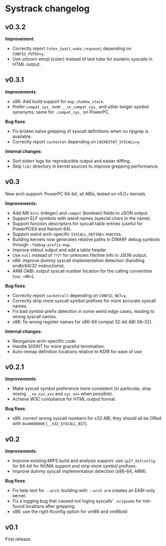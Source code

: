 Systrack changelog
==================

v0.3.2
------

**Improvement**:

- Correctly report `futex_{wait,wake,requeue}` depending on `CONFIG_FUTEX=y`.
- Use unicorn emoji (cuter) instead of test tube for esoteric syscalls in HTML
  output.

v0.3.1
------

**Improvements**:

- x86: Add build support for `map_shadow_stack`.
- Prefer `compat_sys_` over `__se_compat_sys_` and other longer symbol synonyms;
  same for `.compat_sys_` on PowerPC.

**Bug fixes**:

- Fix broken naive grepping of syscall definitions when no ripgrep is available.
- Correctly report `cachestat` depending on `CACHESTAT_SYSCALL=y`.

**Internal changes**:

- Sort stderr logs for reproducible output and easier diffing.
- Skip `lib/` directory in kernel sources to improve grepping performance.

v0.3
----

New arch support: PowerPC 64-bit, all ABIs, tested on v5.0+ kernels.

**Improvements:**

- Add ABI `bits` (integer) and `compat` (boolean) fields to JSON output.
- Support ELF symbols with weird names (special chars in the name).
- Support function descriptors for syscall table entries (useful for PowerPC64
  and Itanium 64).
- Support weird arch-specific `SYSCALL_DEFINEn` macros.
- Building kernels now generates relative paths in DWARF debug symbols through
  `-fdebug-prefix-map`.
- Improve stdout output and add a table header.
- Use `null` instead of `??`/`?` for unknown file/line info in JSON output.
- x86: improve dummy syscall implementation detection (handling endbr64/32
  instructions).
- ARM OABI: output syscall number location for the calling convention
  (`swi <NR>`).

**Bug fixes**:

- Correctly report `socketcall` depending on `CONFIG_NET=y`.
- Correctly strip more syscall symbol prefixes for more accurate syscall names.
- Fix bad symbol prefix detection in some weird edge cases, leading to wrong
  syscall names.
- x86: fix wrong register names for x86-64 compat 32-bit ABI (IA-32).

**Internal changes**:

- Reorganize arch-specific code.
- Handle SIGINT for more graceful termination.
- Auto-remap definition locations relative to KDIR for ease of use.

v0.2.1
------

**Improvements**:

- Make syscall symbol preference more consistent (in particular, stop mixing
  `__se_sys_xxx` and `sys_xxx` when possible).
- Achieve W3C compliance for HTML output format.

**Bug fixes**:

- x86: correct wrong syscall numbers for x32 ABI, they should all be ORed with
  `0x40000000` (`__X32_SYSCALL_BIT`).

v0.2
----

**Improvements**:

- Improve existing MIPS build and analysis support: use `ip27_defconfig` for
  64-bit for NUMA support and strip more symbol prefixes.
- Improve dummy syscall implementation detection (x86-64, ARM).

**Bug fixes**:

- Fix help text for `--arch`: building with `--arch arm` creates an
  EABI-only kernel.
- Fix a logging bug that caused not loging syscalls' `.origname` for not-found
  locations after grepping.
- x86: use the right Kconfig option for vm86 and vm86old

v0.1
----

First release.
